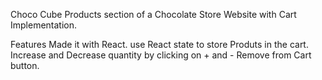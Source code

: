 Choco Cube
Products section of a Chocolate Store Website with Cart Implementation.

Features
Made it with React.
use React state to store Produts in the cart.
Increase and Decrease quantity by clicking on + and -
Remove from Cart button.
